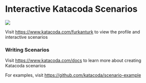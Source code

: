 # Interactive Katacoda Scenarios

[![](http://shields.katacoda.com/katacoda/furkanturk/count.svg)](https://www.katacoda.com/furkanturk "Get your profile on Katacoda.com")

Visit https://www.katacoda.com/furkanturk to view the profile and interactive scenarios

### Writing Scenarios
Visit https://www.katacoda.com/docs to learn more about creating Katacoda scenarios

For examples, visit https://github.com/katacoda/scenario-example
